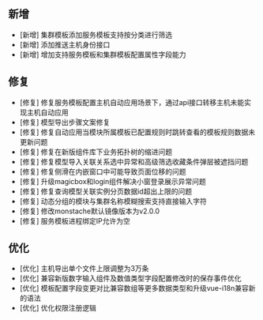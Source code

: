 ## 新增

-  [新增] 集群模板添加服务模板支持按分类进行筛选
-  [新增] 添加推送主机身份接口
-  [新增] 增加支持服务模板和集群模板配置属性字段能力

## 修复

-  [修复] 修复服务模板配置主机自动应用场景下，通过api接口转移主机未能实现主机自动应用
-  [修复] 模型导出步骤文案修复
-  [修复] 修复自动应用当模块所属模板已配置规则时跳转查看的模板规则数据未更新问题
-  [修复] 修复在新版组件库下业务拓扑树的缩进问题
-  [修复] 修复模型导入关联关系选中异常和高级筛选收藏条件弹层被遮挡问题
-  [修复] 修复侧滑在内嵌窗口中可能导致页面位移的问题
-  [修复] 升级magicbox和login组件解决小窗登录展示异常问题
-  [修复] 修复查询模型关联实例分页数据id超出上限的问题
-  [修复] 动态分组的模块与集群名称模糊搜索支持直接输入字符
-  [修复] 修改monstache默认镜像版本为v2.0.0
-  [修复] 服务模板进程绑定IP允许为空

## 优化

-  [优化] 主机导出单个文件上限调整为3万条
-  [优化] 兼容新版数字输入组件及数值类型字段配置修改时的保存事件优化
-  [优化] 模板配置字段变更对比兼容数组等更多数据类型和升级vue-i18n兼容新的语法
-  [优化] 优化权限注册逻辑